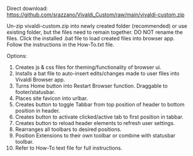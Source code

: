 Direct download: https://github.com/srazzano/Vivaldi_Custom/raw/main/vivaldi-custom.zip

Un-zip vivaldi-custom.zip into newly created folder (recommended) or use existing folder, but the files need to remain together. DO NOT rename the files. Click the installed .bat file to load created files into browser app. Follow the instructions in the How-To.txt file.

Options:
1. Creates js & css files for theming/functionality of browser ui.
2. Installs a bat file to auto-insert edits/changes made to user files into Vivaldi Browser app.
3. Turns Home button into Restart Browser function. Draggable to footer/statusbar.
4. Places site favicon into urlbar.
5. Creates button to toggle Tabbar from top position of header to bottom position in header.
6. Creates button to activate clicked/active tab to first position in tabbar.
7. Creates button to reload header elements to refresh user settings.
8. Rearranges all toolbars to desired positions.
9. Position Extensions to their own toolbar or combine with statusbar toolbar.
10. Refer to How-To text file for full instructions.
